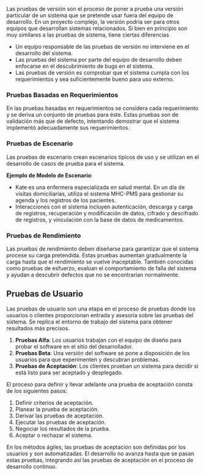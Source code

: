Las pruebas de versión son el proceso de poner a prueba una versión particular de un sistema que se pretende usar fuera del equipo de desarrollo. En un proyecto complejo, la versión podría ser para otros equipos que desarrollan sistemas relacionados. Si bien en principio son muy similares a las pruebas de sistema, tiene ciertas diferencias

- Un equipo responsable de las pruebas de versión no interviene en el desarrollo del sistema.
- Las pruebas del sistema por parte del equipo de desarrollo deben enfocarse en el descubrimiento de bugs en el sistema.
- Las pruebas de versión es comprobar que el sistema cumpla con los requerimientos y sea suficientemente bueno para uso externo.

### Pruebas Basadas en Requerimientos

En las pruebas basadas en requerimientos se considera cada requerimiento y se deriva un conjunto de pruebas para éste. Estas pruebas son de validación más que de defecto, intentando demostrar que el sistema implementó adecuadamente sus requerimientos.

### Pruebas de Escenario

Las pruebas de escenario crean escenarios típicos de uso y se utilizan en el desarrollo de casos de prueba para el sistema. 

**Ejemplo de Modelo de Escenario**:
- Kate es una enfermera especializada en salud mental. En un día de visitas domiciliarias, utiliza el sistema MHC-PMS para gestionar su agenda y los registros de los pacientes.
- Interacciones con el sistema incluyen autenticación, descarga y carga de registros, recuperación y modificación de datos, cifrado y descifrado de registros, y vinculación con la base de datos de medicamentos.

### Pruebas de Rendimiento

Las pruebas de rendimiento deben diseñarse para garantizar que el sistema procese su carga pretendida. Estas pruebas aumentan gradualmente la carga hasta que el rendimiento se vuelve inaceptable. También conocidas como pruebas de esfuerzo, evalúan el comportamiento de falla del sistema y ayudan a descubrir defectos que no se encontrarían normalmente.

## Pruebas de Usuario

Las pruebas de usuario son una etapa en el proceso de pruebas donde los usuarios o clientes proporcionan entrada y asesoría sobre las pruebas del sistema. Se replica el entorno de trabajo del sistema para obtener resultados más precisos. 

1. **Pruebas Alfa**: Los usuarios trabajan con el equipo de diseño para probar el software en el sitio del desarrollador.
2. **Pruebas Beta**: Una versión del software se pone a disposición de los usuarios para que experimenten y descubran problemas.
3. **Pruebas de Aceptación**: Los clientes prueban un sistema para decidir si está listo para ser aceptado y desplegado.

El proceso para definir y llevar adelante una prueba de aceptación consta de los siguientes pasos:

1. Definir criterios de aceptación.
2. Planear la prueba de aceptación.
3. Derivar las pruebas de aceptación.
4. Ejecutar las pruebas de aceptación.
5. Negociar los resultados de la prueba.
6. Aceptar o rechazar el sistema.

En los métodos ágiles, las pruebas de aceptación son definidas por los usuarios y son automatizadas. El desarrollo no avanza hasta que se pasan estas pruebas, integrando así las pruebas de aceptación en el proceso de desarrollo continuo.
